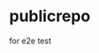 # publicrepo
for e2e test
























































































































































































































































































































































































































































































































































































































































































































































































































































































































































































































































































































































































































































































































































































































































































































































































































































































































































































































































































































































































































































































































































































































































































































































































































